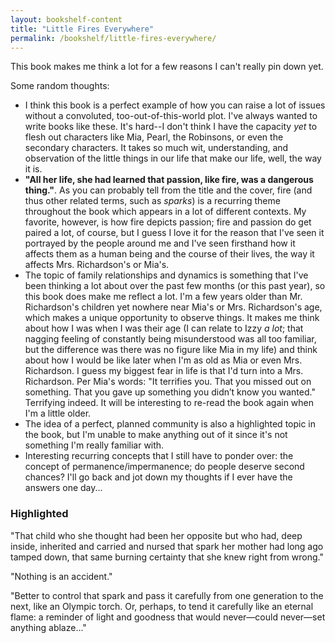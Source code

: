```yaml
---
layout: bookshelf-content
title: "Little Fires Everywhere"
permalink: /bookshelf/little-fires-everywhere/
---
```


This book makes me think a lot for a few reasons I can't really pin down yet.

Some random thoughts:
- I think this book is a perfect example of how you can raise a lot of issues without a convoluted, too-out-of-this-world plot. I've always wanted to write books like these. It's hard--I don't think I have the capacity *yet* to flesh out characters like Mia, Pearl, the Robinsons, or even the secondary characters. It takes so much wit, understanding, and observation of the little things in our life that make our life, well, the way it is.
- **"All her life, she had learned that passion, like fire, was a dangerous thing."**. As you can probably tell from the title and the cover, fire (and thus other related terms, such as *sparks*) is a recurring theme throughout the book which appears in a lot of different contexts. My favorite, however, is how fire depicts passion; fire and passion do get paired a lot, of course, but I guess I love it for the reason that I've seen it portrayed by the people around me and I've seen firsthand how it affects them as a human being and the course of their lives, the way it affects Mrs. Richardson's or Mia's.
- The topic of family relationships and dynamics is something that I've been thinking a lot about over the past few months (or this past year), so this book does make me reflect a lot. I'm a few years older than Mr. Richardson's children yet nowhere near Mia's or Mrs. Richardson's age, which makes a unique opportunity to observe things. It makes me think about how I was when I was their age (I can relate to Izzy *a lot*; that nagging feeling of constantly being misunderstood was all too familiar, but the difference was there was no figure like Mia in my life) and think about how I would be like later when I'm as old as Mia or even Mrs. Richardson. I guess my biggest fear in life is that I'd turn into a Mrs. Richardson. Per Mia's words: "It terrifies you. That you missed out on something. That you gave up something you didn’t know you wanted." Terrifying indeed. It will be interesting to re-read the book again when I'm a little older.
- The idea of a perfect, planned community is also a highlighted topic in the book, but I'm unable to make anything out of it since it's not something I'm really familiar with.
- Interesting recurring concepts that I still have to ponder over: the concept of permanence/impermanence; do people deserve second chances? I'll go back and jot down my thoughts if I ever have the answers one day...

### Highlighted

"That child who she thought had been her opposite but who had, deep inside, inherited and carried and nursed that spark her mother had long ago tamped down, that same burning certainty that she knew right from wrong."

"Nothing is an accident."

"Better to control that spark and pass it carefully from one generation to the next, like an Olympic torch. Or, perhaps, to tend it carefully like an eternal flame: a reminder of light and goodness that would never—could never—set anything ablaze..."